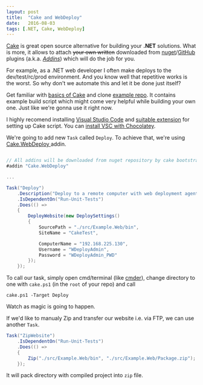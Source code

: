 ```yaml
---
layout: post
title:  "Cake and WebDeploy"
date:   2016-08-03
tags: [.NET, Cake, WebDeploy]
---
```


[Cake](http://cakebuild.net/) is great open source alternative for building your **.NET** solutions. What is more, it allows to attach ~~your own written~~ downloaded from [nuget](https://www.nuget.org/packages?q=cake)/[GitHub](https://github.com/search?l=C%23&q=cake&type=Repositories&utf8=%E2%9C%93) plugins (a.k.a. [_Addins_](http://cakebuild.net/addins)) which will do the job for you.

For example, as a .NET web developer I often make deploys to the dev/test/rc/prod environment. And you know well that repetitive works is the worst. So why don't we automate this and let it be done just itself?

Get familiar with [basics of Cake](http://cakebuild.net/docs/tutorials/getting-started) and clone [example repo](https://github.com/cake-build/example). It contains example build script which might come very helpful while building your own one. Just like we're gonna use it right now.

I highly recomend installing [Visual Studio Code](https://code.visualstudio.com/) and [suitable extension](https://marketplace.visualstudio.com/items?itemName=cake-build.cake-vscode) for setting up Cake script. You can [install VSC with Chocolatey](https://chocolatey.org/packages/VisualStudioCode).

We're going to add new `Task` called `Deploy`. To achieve that, we're using [Cake.WebDeploy
](https://github.com/SharpeRAD/Cake.WebDeploy) addin.


```csharp

// All addins will be downloaded from nuget repository by cake bootstrapper
#addin "Cake.WebDeploy"

...

Task("Deploy")
    .Description("Deploy to a remote computer with web deployment agent installed")
    .IsDependentOn("Run-Unit-Tests")
    .Does(() =>
    {
        DeployWebsite(new DeploySettings()
        {
            SourcePath = "./src/Example.Web/bin",
            SiteName = "CakeTest",

            ComputerName = "192.168.225.130",
            Username = "WDeployAdmin",
            Password = "WDeployAdmin_PWD"
        });
    });
```

To call our task, simply open cmd/terminal (like [cmder](https://chocolatey.org/packages?q=cmder)), change directory to one with `cake.ps1` (in the `root` of your repo) and call 

```
cake.ps1 -Target Deploy
```

Watch as magic is going to happen.

If we'd like to manualy Zip and transfer our website i.e. via FTP, we can use another `Task`.

```csharp
Task("ZipWebsite")
    .IsDependentOn("Run-Unit-Tests")
    .Does(() => 
    {
        Zip("./src/Example.Web/bin", "./src/Example.Web/Package.zip");
    });
```
It will pack directory with compiled project into `zip` file.

